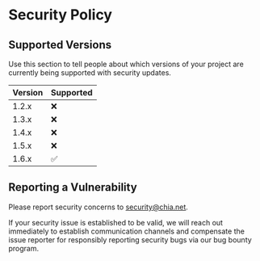 # Security Policy

## Supported Versions

Use this section to tell people about which versions of your project are
currently being supported with security updates.

| Version | Supported          |
| ------- | ------------------ |
| 1.2.x   | :x:                |
| 1.3.x   | :x:                |
| 1.4.x   | :x:                |
| 1.5.x   | :x:                |
| 1.6.x   | :white_check_mark: |

## Reporting a Vulnerability

Please report security concerns to security@chia.net.

If your security issue is established to be valid, we will reach out immediately to establish
communication channels and compensate the issue reporter for responsibly reporting security bugs via
our bug bounty program. 
